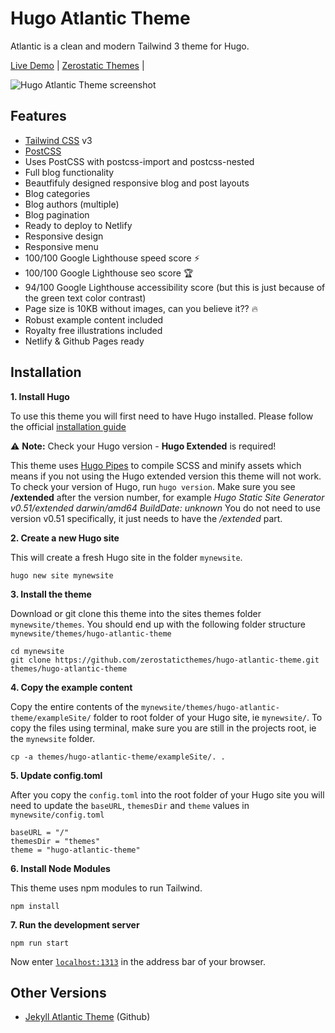 # Hugo Atlantic Theme

Atlantic is a clean and modern Tailwind 3 theme for Hugo.

[Live Demo](https://hugo-atlantic.netlify.app/) |
[Zerostatic Themes](https://www.zerostatic.io/) |

![Hugo Atlantic Theme screenshot](https://www.zerostatic.io/theme/hugo-atlantic/hugo-atlantic-screenshot.png)

## Features


- [Tailwind CSS](https://tailwindcss.com/docs) v3
- [PostCSS](https://postcss.org/)
- Uses PostCSS with postcss-import and postcss-nested
- Full blog functionality
- Beautfifuly designed responsive blog and post layouts
- Blog categories
- Blog authors (multiple)
- Blog pagination
- Ready to deploy to Netlify
- Responsive design
- Responsive menu
- 100/100 Google Lighthouse speed score ⚡
- 100/100 Google Lighthouse seo score 🏆
- 94/100 Google Lighthouse accessibility score (but this is just because of the green text color contrast)
- Page size is 10KB without images, can you believe it?? 🔥
- Robust example content included
- Royalty free illustrations included
- Netlify & Github Pages ready

## Installation

**1. Install Hugo**

To use this theme you will first need to have Hugo installed. Please follow the official [installation guide](https://gohugo.io/getting-started/installing/)

⚠️ **Note:** Check your Hugo version - **Hugo Extended** is required!

This theme uses [Hugo Pipes](https://gohugo.io/hugo-pipes/scss-sass/) to compile SCSS and minify assets which means if you not using the Hugo extended version this theme will not work. To check your version of Hugo, run `hugo version`. Make sure you see **/extended** after the version number, for example _Hugo Static Site Generator v0.51/extended darwin/amd64 BuildDate: unknown_ You do not need to use version v0.51 specifically, it just needs to have the _/extended_ part.

**2. Create a new Hugo site**

This will create a fresh Hugo site in the folder `mynewsite`.

```
hugo new site mynewsite
```

**3. Install the theme**

Download or git clone this theme into the sites themes folder `mynewsite/themes`. You should end up with the following folder structure `mynewsite/themes/hugo-atlantic-theme`

```
cd mynewsite
git clone https://github.com/zerostaticthemes/hugo-atlantic-theme.git themes/hugo-atlantic-theme
```

**4. Copy the example content**

Copy the entire contents of the `mynewsite/themes/hugo-atlantic-theme/exampleSite/` folder to root folder of your Hugo site, ie `mynewsite/`. To copy the files using terminal, make sure you are still in the projects root, ie the `mynewsite` folder.

```
cp -a themes/hugo-atlantic-theme/exampleSite/. .
```

**5. Update config.toml**

After you copy the `config.toml` into the root folder of your Hugo site you will need to update the `baseURL`, `themesDir` and `theme` values in `mynewsite/config.toml`

```
baseURL = "/"
themesDir = "themes"
theme = "hugo-atlantic-theme"
```

**6. Install Node Modules**

This theme uses npm modules to run Tailwind.

```
npm install
```

**7. Run the development server**

```
npm run start
```

Now enter [`localhost:1313`](http://localhost:1313) in the address bar of your browser.

## Other Versions

- [Jekyll Atlantic Theme](https://github.com/zerostaticthemes/jekyll-atlantic-theme) (Github)
